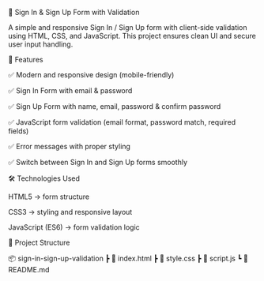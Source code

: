 🔐 Sign In & Sign Up Form with Validation

A simple and responsive Sign In / Sign Up form with client-side validation using HTML, CSS, and JavaScript.
This project ensures clean UI and secure user input handling.

🚀 Features

✅ Modern and responsive design (mobile-friendly)

✅ Sign In Form with email & password

✅ Sign Up Form with name, email, password & confirm password

✅ JavaScript form validation (email format, password match, required fields)

✅ Error messages with proper styling

✅ Switch between Sign In and Sign Up forms smoothly

🛠️ Technologies Used

HTML5 → form structure

CSS3 → styling and responsive layout

JavaScript (ES6) → form validation logic


📂 Project Structure

📦 sign-in-sign-up-validation
 ┣ 📜 index.html
 ┣ 📜 style.css
 ┣ 📜 script.js
 ┗ 📜 README.md
